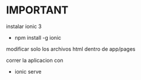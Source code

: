 # IMPORTANT

instalar ionic 3
- npm install -g ionic

modificar solo los archivos html dentro de app/pages

correr la aplicacion con
- ionic serve
